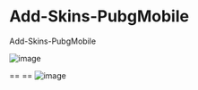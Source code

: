 # Add-Skins-PubgMobile
Add-Skins-PubgMobile


![image](https://user-images.githubusercontent.com/74623428/221826338-5dc7af5c-065e-413e-bef8-280710bfc9ca.png)



== ==
![image](https://user-images.githubusercontent.com/74623428/224157409-7285915c-bff3-4cfb-bd84-00e2bdde75a8.png)
